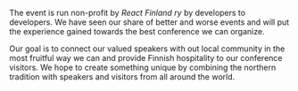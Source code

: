 The event is run non-profit by *React Finland ry* by developers to developers. We have seen our share of better and worse events and will put the experience gained towards the best conference we can organize.

Our goal is to connect our valued speakers with out local community in the most fruitful way we can and provide Finnish hospitality to our conference visitors. We hope to create something unique by combining the northern tradition with speakers and visitors from all around the world.
